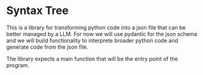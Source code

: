 # Syntax Tree
This is a library for transforming python code into a json file that can be better managed by a LLM. For now we will use pydantic for the json schema and we will build functionality to interprete broader python code and generate code from the json file.

The library expects a main function that will be the entry point of the program.